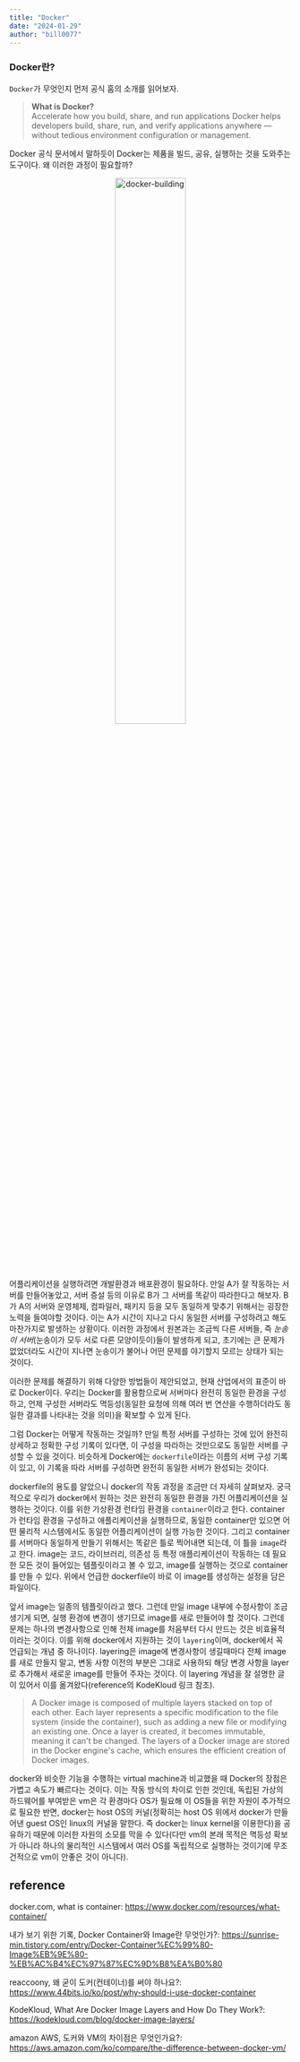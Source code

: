 ```yaml
---
title: "Docker"
date: "2024-01-29"
author: "bill0077"
---
```


### Docker란?
`Docker`가 무엇인지 먼저 공식 홈의 소개를 읽어보자.

> **What is Docker?**  
Accelerate how you build, share, and run applications
Docker helps developers build, share, run, and verify applications anywhere — without tedious environment configuration or management.

Docker 공식 문서에서 말하듯이 Docker는 제품을 빌드, 공유, 실행하는 것을 도와주는 도구이다. 왜 이러한 과정이 필요할까?
<center>
<img src="___MEDIA_FILE_PATH___/it_works_on_my_computer.png" width="50%" title="docker-building"/>
</center> 

어플리케이션을 실행하려면 개발환경과 배포환경이 필요하다. 만일 A가 잘 작동하는 서버를 만들어놓았고, 서버 증설 등의 이유로 B가 그 서버를 똑같이 따라한다고 해보자. B가 A의 서버와 운영체제, 컴파일러, 패키지 등을 모두 동일하게 맞추기 위해서는 굉장한 노력을 들여야할 것이다. 이는 A가 시간이 지나고 다시 동일한 서버를 구성하려고 해도 마찬가지로 발생하는 상황이다. 이러한 과정에서 원본과는 조금씩 다른 서버들, 즉 *눈송이 서버*(눈송이가 모두 서로 다른 모양이듯이)들이 발생하게 되고, 초기에는 큰 문제가 없었더라도 시간이 지나면 눈송이가 불어나 어떤 문제를 야기할지 모르는 상태가 되는 것이다.

이러한 문제를 해결하기 위해 다양한 방법들이 제안되었고, 현재 산업에서의 표준이 바로 Docker이다. 우리는 Docker를 활용함으로써 서버마다 완전히 동일한 환경을 구성하고, 언제 구성한 서버라도 멱등성(동일한 요청에 의해 여러 번 연산을 수행하더라도 동일한 결과를 나타내는 것을 의미)을 확보할 수 있게 된다.

그럼 Docker는 어떻게 작동하는 것일까? 만일 특정 서버를 구성하는 것에 있어 완전히 상세하고 정확한 구성 기록이 있다면, 이 구성을 따라하는 것만으로도 동일한 서버를 구성할 수 있을 것이다. 비슷하게 Docker에는 `dockerfile`이라는 이름의 서버 구성 기록이 있고, 이 기록을 따라 서버를 구성하면 완전히 동일한 서버가 완성되는 것이다. 

dockerfile의 용도를 알았으니 docker의 작동 과정을 조금만 더 자세히 살펴보자. 궁극적으로 우리가 docker에서 원하는 것은 완전히 동일한 환경을 가진 어플리케이션을 실행하는 것이다. 이를 위한 가상환경 런타임 환경을 `container`이라고 한다. container가 런타임 환경을 구성하고 애플리케이션을 실행하므로, 동일한 container만 있으면 어떤 물리적 시스템에서도 동일한 어플리케이션이 실행 가능한 것이다. 그리고 container를 서버마다 동일하게 만들기 위해서는 똑같은 틀로 찍어내면 되는데, 이 틀을 `image`라고 한다. image는 코드, 라이브러리, 의존성 등 특정 애플리케이션이 작동하는 데 필요한 모든 것이 들어있는 템플릿이라고 볼 수 있고, image를 실행하는 것으로 container를 만들 수 있다. 위에서 언급한 dockerfile이 바로 이 image를 생성하는 설정을 담은 파일이다.

앞서 image는 일종의 템플릿이라고 했다. 그런데 만일 image 내부에 수정사항이 조금 생기게 되면, 실행 환경에 변경이 생기므로 image를 새로 만들어야 할 것이다. 그런데 문제는 하나의 변경사항으로 인해 전체 image를 처음부터 다시 만드는 것은 비효율적이라는 것이다. 이를 위해 docker에서 지원하는 것이 `layering`이며, docker에서 꼭 언급되는 개념 중 하나이다. layering은 image에 변경사항이 생길때마다 전체 image를 새로 만들지 말고, 변동 사항 이전의 부분은 그대로 사용하되 해당 변경 사항을 layer로 추가해서 새로운 image를 만들어 주자는 것이다. 이 layering 개념을 잘 설명한 글이 있어서 이를 옮겨왔다(reference의 KodeKloud 링크 참조).

> A Docker image is composed of multiple layers stacked on top of each other. Each layer represents a specific modification to the file system (inside the container), such as adding a new file or modifying an existing one. Once a layer is created, it becomes immutable, meaning it can't be changed. The layers of a Docker image are stored in the Docker engine's cache, which ensures the efficient creation of Docker images.


docker와 비슷한 기능을 수행하는 virtual machine과 비교했을 때 Docker의 장점은 가볍고 속도가 빠르다는 것이다. 이는 작동 방식의 차이로 인한 것인데, 독립된 가상의 하드웨어를 부여받은 vm은 각 환경마다 OS가 필요해 이 OS들을 위한 자원이 추가적으로 필요한 반면, docker는 host OS의 커널(정확히는 host OS 위에서 docker가 만들어낸 guest OS인 linux의 커널을 말한다. 즉 docker는 linux kernel을 이용한다)을 공유하기 때문에 이러한 자원의 소모를 막을 수 있다(다만 vm의 본래 목적은 멱등성 확보가 아니라 하나의 물리적인 시스템에서 여러 OS를 독립적으로 실행하는 것이기에 무조건적으로 vm이 안좋은 것이 아니다).

## reference
docker.com, what is container: https://www.docker.com/resources/what-container/

내가 보기 위한 기록, Docker Container와 Image란 무엇인가?: https://sunrise-min.tistory.com/entry/Docker-Container%EC%99%80-Image%EB%9E%80-%EB%AC%B4%EC%97%87%EC%9D%B8%EA%B0%80

reaccoony, 왜 굳이 도커(컨테이너)를 써야 하나요?: https://www.44bits.io/ko/post/why-should-i-use-docker-container

KodeKloud, What Are Docker Image Layers and How Do They Work?: https://kodekloud.com/blog/docker-image-layers/

amazon AWS, 도커와 VM의 차이점은 무엇인가요?: https://aws.amazon.com/ko/compare/the-difference-between-docker-vm/